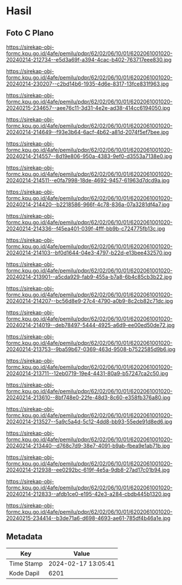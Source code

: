 # Hasil

## Foto C Plano

https://sirekap-obj-formc.kpu.go.id/4afe/pemilu/pdpr/62/02/06/10/01/6202061001020-20240214-212734--e5d3a69f-a394-4cac-b402-763717eee830.jpg

https://sirekap-obj-formc.kpu.go.id/4afe/pemilu/pdpr/62/02/06/10/01/6202061001020-20240214-230207--c2bd14b6-1935-4d6e-8317-13fce831f963.jpg

https://sirekap-obj-formc.kpu.go.id/4afe/pemilu/pdpr/62/02/06/10/01/6202061001020-20240215-234657--aee76c11-3d31-4e2e-ad38-414cc6194050.jpg

https://sirekap-obj-formc.kpu.go.id/4afe/pemilu/pdpr/62/02/06/10/01/6202061001020-20240214-214649--f93e3b64-6acf-4b62-a81d-2074f5ef7bee.jpg

https://sirekap-obj-formc.kpu.go.id/4afe/pemilu/pdpr/62/02/06/10/01/6202061001020-20240214-214557--8d19e806-950a-4383-9ef0-d3553a7138e0.jpg

https://sirekap-obj-formc.kpu.go.id/4afe/pemilu/pdpr/62/02/06/10/01/6202061001020-20240214-214511--e0fa7998-18de-4692-9457-61963d7dcd9a.jpg

https://sirekap-obj-formc.kpu.go.id/4afe/pemilu/pdpr/62/02/06/10/01/6202061001020-20240214-214420--b2218586-966f-4c78-836a-07a3281df4a7.jpg

https://sirekap-obj-formc.kpu.go.id/4afe/pemilu/pdpr/62/02/06/10/01/6202061001020-20240214-214336--f45ea401-039f-4fff-bb9b-c724775fb13c.jpg

https://sirekap-obj-formc.kpu.go.id/4afe/pemilu/pdpr/62/02/06/10/01/6202061001020-20240214-214103--bf0d1644-04e3-4797-b22d-e13bee432570.jpg

https://sirekap-obj-formc.kpu.go.id/4afe/pemilu/pdpr/62/02/06/10/01/6202061001020-20240214-213901--a5cda929-fab9-455a-b7a8-6b4c85cb3b22.jpg

https://sirekap-obj-formc.kpu.go.id/4afe/pemilu/pdpr/62/02/06/10/01/6202061001020-20240214-214207--bc56d8e9-27c4-4790-a0b9-8c2cb82c71dc.jpg

https://sirekap-obj-formc.kpu.go.id/4afe/pemilu/pdpr/62/02/06/10/01/6202061001020-20240214-214019--deb78497-5444-4925-a6d9-ee00ed50de72.jpg

https://sirekap-obj-formc.kpu.go.id/4afe/pemilu/pdpr/62/02/06/10/01/6202061001020-20240214-213753--9ba59b67-0369-463d-9508-b7522585d9b6.jpg

https://sirekap-obj-formc.kpu.go.id/4afe/pemilu/pdpr/62/02/06/10/01/6202061001020-20240214-213711--12eb0719-19e4-4431-80a9-b57247ca2c50.jpg

https://sirekap-obj-formc.kpu.go.id/4afe/pemilu/pdpr/62/02/06/10/01/6202061001020-20240214-213610--8bf748e0-22fe-48d3-8c60-e358fb376a80.jpg

https://sirekap-obj-formc.kpu.go.id/4afe/pemilu/pdpr/62/02/06/10/01/6202061001020-20240214-213527--5a9c5a4d-5c12-4dd8-bb93-55ede91d8ed6.jpg

https://sirekap-obj-formc.kpu.go.id/4afe/pemilu/pdpr/62/02/06/10/01/6202061001020-20240214-213440--d768c7d9-38e7-4091-b9ab-fbea9e1ab71b.jpg

https://sirekap-obj-formc.kpu.go.id/4afe/pemilu/pdpr/62/02/06/10/01/6202061001020-20240214-212938--ee0292bc-619f-4e5a-9db8-27ad17c01b94.jpg

https://sirekap-obj-formc.kpu.go.id/4afe/pemilu/pdpr/62/02/06/10/01/6202061001020-20240214-212833--afdb1ce0-e195-42e3-a284-cbdb445b1320.jpg

https://sirekap-obj-formc.kpu.go.id/4afe/pemilu/pdpr/62/02/06/10/01/6202061001020-20240215-234414--b3de71a6-d698-4693-ae61-785df4b46a1e.jpg


## Metadata

| Key        | Value               |
| ---------- | ------------------- |
| Time Stamp | 2024-02-17 13:05:41 |
| Kode Dapil | 6201                |




